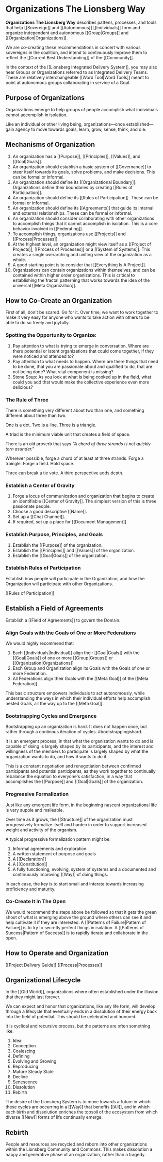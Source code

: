# Organizations The Lionsberg Way
**Organizations The Lionsberg Way** describes pattens, processes, and tools that help [[Sovereign]] and [[Autonomous]] [[Individuals]] form and organize independent and autonomous [[Group|Groups]] and [[Organization|Organizations]]. 

We are co-creating these recommendations in concert with various sovereigns in the coalition, and intend to continuously improve them to reflect the [[Current Best Understanding]] of the [[Community]].  

In the context of the [[Lionsberg Integrated Delivery System]], you may also hear Groups or Organizations referred to as Integrated Delivery Teams. These are relatively interchangeable [[Word Tool|Word Tools]] meant to point at autonomous groups collaborating in service of a Goal. 

## Purpose of Organizations
Organizations emerge to help groups of people accomplish what individuals cannot accomplish in isolation. 

Like an individual or other living being, organizations—once established—gain agency to move towards goals, learn, grow, sense, think, and die. 

## Mechanisms of Organization
1. An organization has a [[Purpose]], [[Principles]], [[Values]], and [[Goal|Goals]]. 
2. An organization should establish a basic system of [[Governance]] to steer itself towards its goals, solve problems, and make decisions. This can be formal or informal. 
3. An organization should define its [[Organizational Boundary]]. Organizations define their boundaries by creating [[Rules of Participation]]. 
4. An organization should define its [[Rules of Participation]]. These can be formal or informal. 
5. An organization should define its [[Agreements]] that guide its internal and external relationships. These can be formal or informal. 
6. An organization should consider collaborating with other organizations to accomplish things that it cannot accomplish in isolation. This is a core behavior involved in [[Federating]]. 
7. To accomplish things, organizations use [[Projects]] and [[Process|Processes]]. 
8. At the highest level, an organization might view itself as a [[Project of Projects]], [[Process of Processes]] or a [[System of Systems]]. This creates a single overarching and uniting view of the organization as a whole. 
9. A good starting point is to consider that [[Everything Is A Project]]. 
10. Organizations can contain organizations within themselves, and can be contained within higher order organizations. This is critical to establishing the fractal patterning that works towards the idea of the universal [[Meta Organization]]. 

## How to Co-Create an Organization

First of all, don't be scared. Go for it. Over time, we want to work together to make it very easy for anyone who wants to take action with others to be able to do so freely and joyfully. 

### Spotting the Opportunity to Organize: 
1. Pay attention to what is trying to emerge in conversation. Where are there potential or latent organizations that could come together, if they were noticed and attended to? 
2. Pay attention to what needs to happen. Where are there things that need to be done, that you are passionate about and qualified to do, that are not being done? What vital component is missing?
3. Stone Soup: As you look at what is being cooked up in the field, what could you add that would make the collective experience even more delicious? 

### The Rule of Three
There is something very different about two than one, and something different about three than two. 

One is a dot. Two is a line. Three is a triangle. 

A triad is the minimum viable unit that creates a field of space.

There is an old proverb that says _"A chord of three strands is not quickly torn asunder."_

Wherever possible, forge a chord of at least at three strands. Forge a traingle. Forge a field. Hold space. 

Three can break a tie vote. A third perspective adds depth.

### Establish a Center of Gravity
1. Forge a locus of communication and organization that begins to create an identifiable [[Center of Gravity]]. The simplest version of this is three passionate people. 
2. Choose a good descriptive [[Name]]. 
3. Set up a [[Chat Channel]]. 
4. If required, set up a place for [[Document Management]].

### Establish Purpose, Principles, and Goals
1. Establish the [[Purpose]] of the organization.
2. Establish the [[Principles]] and [[Values]] of the organization. 
3. Establish the [[Goal|Goals]] of the organization. 

### Establish Rules of Participation
Establish how people will participate in the Organization, and how the Organization will participate with other Organizations. 

[[Rules of Participation]] 

## Establish a Field of Agreements 
Establish a [[Field of Agreements]] to govern the Domain. 

### Align Goals with the Goals of One or More Federations
We would highly recommend that: 

1. Each [[Individuals|Individual]] align their [[Goal|Goals]] with the [[Goal|Goals]] of one or more [[Group|Groups]] or [[Organization|Organizations]]  
2. Each Group and Organization align its Goals with the Goals of one or more Federation.  
3. All Federations align their Goals with the [[Meta Goal]] of the [[Meta Federation]].  

This basic structure empowers individuals to act autonomously, while understanding the ways in which their individual efforts help accomplish nested Goals, all the way up to the [[Meta Goal]]. 

### Bootstrapping Cycles and Emergence
Bootstrapping up an organization is hard. It does not happen once, but rather through a continous iteration of cycles. #bootstrappingishard. 

It is an emergent process, in that what the organization wants to do and is capable of doing is largely shaped by its participants, and the interest and willingness of the members to participate is largely shaped by what the organization wants to do, and how it wants to do it. 

This is a constant negotiation and renegotiation between confirmed participants and potential participants, as they work together to continually rebalance the equation to everyone's satisfaction, in a way that accomplishes the [[Purpose]] and [[Goal|Goals]] of the organization. 

### Progressive Formalization 
Just like any emergent life form, in the beginning nascent organizational life is very supple and malleable. 

Over time as it grows, the [[Structure]] of the organization must progressively formalize itself and harden in order to support increased weight and activity of the organism. 

A typical progressive formalization pattern might be: 

1. Informal agreements and exploration  
2. A written statement of purpose and goals  
3. A [[Declaration]]  
4. A [[Constitution]]  
5. A fully functioning, evolving, system of systems and a documented and continuously improving [[Way]] of doing things.  

In each case, the key is to start small and interate towards increasing proficiency and maturity. 

### Co-Create It In The Open
We would recommend the steps above be followed so that it gets the green shoot of what is emerging above the ground where others can see it and help cultivate it if they are interested. A [[Patterns of Failure|Pattern of Failure]] is to try to secretly perfect things in isolation. A [[Patterns of Success|Pattern of Success]] is to rapidly iterate and collaborate in the open. 

## How to Operate and Organization

[[Project Delivery Guide]]
[[Process|Processes]]  

## Organizational Lifecycle
In the [[Old World]], organizations where often established under the illusion that they might last forever. 

We can expect and honor that organizations, like any life form, will develop through a lifecycle that eventually ends in a dissolution of their energy back into the field of potential. This should be celebrated and honored. 

It is cyclical and recursive process, but the patterns are often something like: 

1. Idea
2. Conception
3. Coalescing
4. Defining
5. Evolving and Growing
6. Reproducing
7. Mature Steady State
8. Decline
10. Senescence
11. Dissolution
12. Rebirth

The desire of the Lionsberg System is to move towards a future in which these cycles are occurring in a [[Way]] that benefits [[All]], and in which each birth and dissolution enriches the topsoil of the ecosystem from which diverse [[New]] forms of life continually emerge. 

## Rebirth
People and resources are recycled and reborn into other organizations within the Lionsberg Community and Commons. This makes dissolution a happy and generative phase of an organization, rather than a tragedy. 